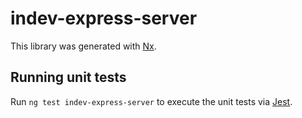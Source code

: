 # indev-express-server

This library was generated with [Nx](https://nx.dev).

## Running unit tests

Run `ng test indev-express-server` to execute the unit tests via [Jest](https://jestjs.io).

